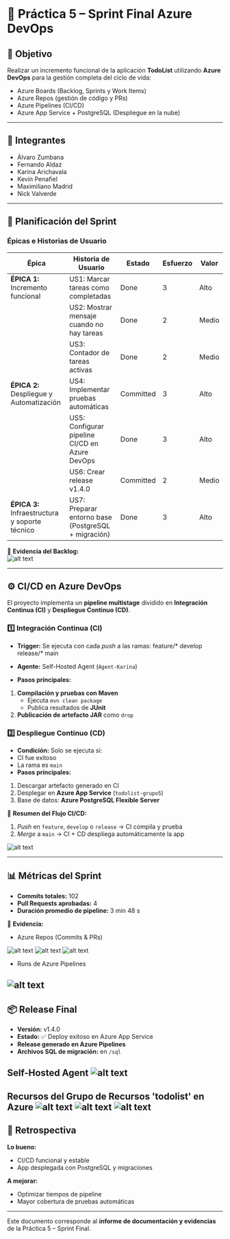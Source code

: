 # 📘 Práctica 5 – Sprint Final Azure DevOps

## 🎯 Objetivo
Realizar un incremento funcional de la aplicación **TodoList** utilizando **Azure DevOps** para la gestión completa del ciclo de vida:
- Azure Boards (Backlog, Sprints y Work Items)
- Azure Repos (gestión de código y PRs)
- Azure Pipelines (CI/CD)
- Azure App Service + PostgreSQL (Despliegue en la nube)

---

## 👥 Integrantes
- Álvaro Zumbana  
- Fernando Aldaz  
- Karina Arichavala  
- Kevin Penafiel  
- Maximiliano Madrid  
- Nick Valverde  

---

## 📌 Planificación del Sprint

### Épicas e Historias de Usuario
| Épica | Historia de Usuario | Estado | Esfuerzo | Valor |
|-------|---------------------|--------|---------|-------|
| **ÉPICA 1:** Incremento funcional | US1: Marcar tareas como completadas | Done | 3 | Alto |
|  | US2: Mostrar mensaje cuando no hay tareas | Done | 2 | Medio |
|  | US3: Contador de tareas activas | Done | 2 | Medio |
| **ÉPICA 2:** Despliegue y Automatización | US4: Implementar pruebas automáticas | Committed | 3 | Alto |
|  | US5: Configurar pipeline CI/CD en Azure DevOps | Done | 3 | Alto |
|  | US6: Crear release v1.4.0 | Committed | 2 | Medio |
| **ÉPICA 3:** Infraestructura y soporte técnico | US7: Preparar entorno base (PostgreSQL + migración) | Done | 3 | Alto |

📎 **Evidencia del Backlog:**  
![alt text](image-1.png)

---

## ⚙️ CI/CD en Azure DevOps

El proyecto implementa un **pipeline multistage** dividido en **Integración Continua (CI)** y **Despliegue Continuo (CD)**.  

### **1️⃣ Integración Continua (CI)**
- **Trigger:** Se ejecuta con cada *push* a las ramas:
feature/*
develop
release/*
main

- **Agente:** Self-Hosted Agent (`Agent-Karina`)  
- **Pasos principales:**
1. **Compilación y pruebas con Maven**  
   - Ejecuta `mvn clean package`  
   - Publica resultados de **JUnit**  
2. **Publicación de artefacto JAR** como `drop`  

### **2️⃣ Despliegue Continuo (CD)**
- **Condición:** Solo se ejecuta si:
- CI fue exitoso  
- La rama es `main`  
- **Pasos principales:**
1. Descargar artefacto generado en CI  
2. Desplegar en **Azure App Service** (`todolist-grupo5`)  
3. Base de datos: **Azure PostgreSQL Flexible Server**  

📎 **Resumen del Flujo CI/CD:**  
1. *Push* en `feature`, `develop` o `release` → CI compila y prueba  
2. *Merge* a `main` → CI + CD despliega automáticamente la app  

![alt text](image-10.png)

---

## 📊 Métricas del Sprint
- **Commits totales:** 102
- **Pull Requests aprobadas:** 4
- **Duración promedio de pipeline:** 3 min 48 s  

📎 **Evidencia:**  
- Azure Repos (Commits & PRs)  

![alt text](image-7.png)
![alt text](image-2.png)
![alt text](image-3.png)

- Runs de Azure Pipelines  

![alt text](image-4.png)
---

## 📦 Release Final
- **Versión:** v1.4.0  
- **Estado:** ✅ Deploy exitoso en Azure App Service  
- **Release generado en Azure Pipelines**  
- **Archivos SQL de migración:** en `/sql`  

Self-Hosted Agent
![alt text](image-5.png)
---

Recursos del Grupo de Recursos 'todolist' en Azure
![alt text](image-6.png)
![alt text](image-8.png)
![alt text](image-9.png)
---


## 🔄 Retrospectiva
**Lo bueno:**  
- CI/CD funcional y estable  
- App desplegada con PostgreSQL y migraciones  

**A mejorar:**  
- Optimizar tiempos de pipeline  
- Mayor cobertura de pruebas automáticas

---

Este documento corresponde al **informe de documentación y evidencias** de la Práctica 5 – Sprint Final.
